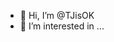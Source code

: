 - 👋 Hi, I’m @TJisOK
- 👀 I’m interested in ...


<!---
TJisOK/TJisOK is a ✨ special ✨ repository because its `README.md` (this file) appears on your GitHub profile.
You can click the Preview link to take a look at your changes.
--->
